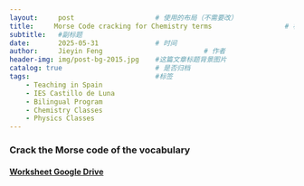 ```yaml
---
layout:     post   				    # 使用的布局（不需要改）
title:     Morse Code cracking for Chemistry terms  				# 标题 
subtitle:   #副标题
date:       2025-05-31 				# 时间
author:     Jieyin Feng 						# 作者
header-img: img/post-bg-2015.jpg 	#这篇文章标题背景图片
catalog: true 						# 是否归档
tags:								#标签
    - Teaching in Spain 
    - IES Castillo de Luna
    - Bilingual Program
    - Chemistry Classes
    - Physics Classes
---
```


### Crack the Morse code of the vocabulary

#### [Worksheet Google Drive](https://docs.google.com/document/d/1wcEnTr8JWrSO4DCU0w9fsd1qJVmtej_Z/edit?usp=sharing&ouid=103086183032334531092&rtpof=true&sd=true)

